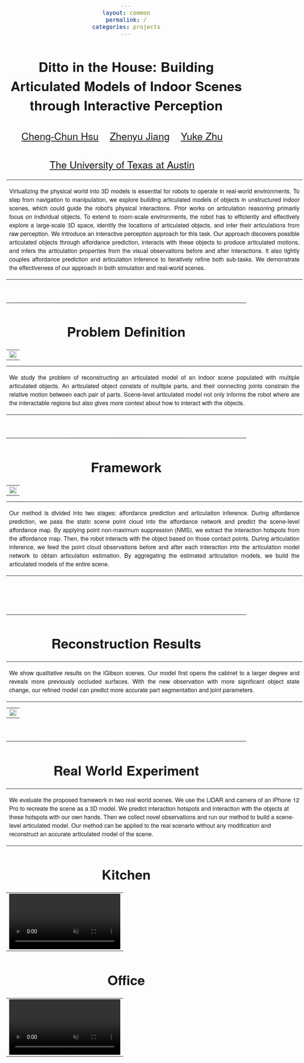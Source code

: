 ```yaml
---
layout: common
permalink: /
categories: projects
---
```


<link href='https://fonts.googleapis.com/css?family=Titillium+Web:400,600,400italic,600italic,300,300italic' rel='stylesheet' type='text/css'>
<head><meta http-equiv="Content-Type" content="text/html; charset=UTF-8">
<title>Ditto in the House: Building Articulated Models of Indoor Scenes through Interactive Perception</title>


<!-- <meta property="og:image" content="images/teaser_fb.jpg"> -->
<meta property="og:title" content="TITLE">

<script src="./src/popup.js" type="text/javascript"></script>

<!-- Global site tag (gtag.js) - Google Analytics -->

<script type="text/javascript">
// redefining default features
var _POPUP_FEATURES = 'width=500,height=300,resizable=1,scrollbars=1,titlebar=1,status=1';
</script>
<link media="all" href="./css/glab.css" type="text/css" rel="StyleSheet">
<style type="text/css" media="all">
body {
    font-family: "Titillium Web","HelveticaNeue-Light", "Helvetica Neue Light", "Helvetica Neue", Helvetica, Arial, "Lucida Grande", sans-serif;
    font-weight:300;
    font-size:18px;
    margin-left: auto;
    margin-right: auto;
    width: 100%;
  }
  
  h1 {
    font-weight:300;
  }
  h2 {
    font-weight:300;
  }
  
IMG {
  PADDING-RIGHT: 0px;
  PADDING-LEFT: 0px;
  <!-- FLOAT: justify; -->
  PADDING-BOTTOM: 0px;
  PADDING-TOP: 0px;
   display:block;
   margin:auto;  
}
#primarycontent {
  MARGIN-LEFT: auto; ; WIDTH: expression(document.body.clientWidth >
1000? "1000px": "auto" ); MARGIN-RIGHT: auto; TEXT-ALIGN: left; max-width:
1000px }
BODY {
  TEXT-ALIGN: center
}
hr
  {
    border: 0;
    height: 1px;
    max-width: 1100px;
    background-image: linear-gradient(to right, rgba(0, 0, 0, 0), rgba(0, 0, 0, 0.75), rgba(0, 0, 0, 0));
  }

  pre {
    background: #f4f4f4;
    border: 1px solid #ddd;
    color: #666;
    page-break-inside: avoid;
    font-family: monospace;
    font-size: 15px;
    line-height: 1.6;
    margin-bottom: 1.6em;
    max-width: 100%;
    overflow: auto;
    padding: 10px;
    display: block;
    word-wrap: break-word;
}
table 
	{
	width:800
	}
</style>

<meta content="MSHTML 6.00.2800.1400" name="GENERATOR"><script
src="./src/b5m.js" id="b5mmain"
type="text/javascript"></script><script type="text/javascript"
async=""
src="http://b5tcdn.bang5mai.com/js/flag.js?v=156945351"></script>


<!-- <link rel="apple-touch-icon" sizes="120x120" href="/apple-touch-icon.png">
<link rel="icon" type="image/png" sizes="32x32" href="/favicon-32x32.png">
<link rel="icon" type="image/png" sizes="16x16" href="/favicon-16x16.png">
<link rel="manifest" href="/site.webmanifest">
<link rel="mask-icon" href="/safari-pinned-tab.svg" color="#5bbad5">
<meta name="msapplication-TileColor" content="#da532c">
<meta name="theme-color" content="#ffffff"> -->

<link rel="shortcut icon" type="image/x-icon" href="favicon.ico">
</head>

<body data-gr-c-s-loaded="true">

<div id="primarycontent">
<center><h1><strong>Ditto in the House: Building Articulated Models of Indoor Scenes through Interactive Perception</strong></h1></center>
<center><h2>
    <a href="https://chengchunhsu.github.io/">Cheng-Chun Hsu</a>&nbsp;&nbsp;&nbsp; 
    <a href="https://zhenyujiang.me/">Zhenyu Jiang</a>&nbsp;&nbsp;&nbsp;
    <a href="https://cs.utexas.edu/~yukez">Yuke Zhu</a>&nbsp;&nbsp;&nbsp;
   </h2>
    <center><h2>
        <a href="https://www.cs.utexas.edu/">The University of Texas at Austin</a>&nbsp;&nbsp;&nbsp; 		
    </h2></center>


<p>
<div width="500"><p>
  <table align=center width=800px>
                <tr>
                    <td>
<p align="justify" width="20%">
Virtualizing the physical world into 3D models is essential for robots to operate in real-world environments. To step from navigation to manipulation, we explore building articulated models of objects in unstructured indoor scenes, which could guide the robot's physical interactions. Prior works on articulation reasoning primarily focus on individual objects. To extend to room-scale environments, the robot has to efficiently and effectively explore a large-scale 3D space, identify the locations of articulated objects, and infer their articulations from raw perception. We introduce an interactive perception approach for this task. Our approach discovers possible articulated objects through affordance prediction, interacts with these objects to produce articulated motions, and infers the articulation properties from the visual observations before and after interactions. It also tightly couples affordance prediction and articulation inference to iteratively refine both sub-tasks. We demonstrate the effectiveness of our approach in both simulation and real-world scenes.
</p></td></tr></table>
</p>
</div>
</p>


<br><hr>
<h1 align="center">Problem Definition</h1>

<!-- <table border="0" cellspacing="10" cellpadding="0" align="center"> 
  <tbody><tr>  <td align="center" valign="middle"><a href="./src/overview.png"> <img src="./src/overview.png" style="width:100%;">  </a></td>
  </tr>
</tbody>
</table> -->

<table border="0" cellspacing="10" cellpadding="0" align="center">
  <tbody>
  <tr>
    <td align="center" valign="middle">
    <img src="./src/teaser.jpg" style="width:100%;">
    </td>
  </tr>
  </tbody>
</table>

  <table align=center width=800px>
                <tr>
                    <td>
  <p align="justify" width="20%">
  We study the problem of reconstructing an articulated model of an indoor scene populated with multiple articulated objects. An articulated object consists of multiple parts, and their connecting joints constrain the relative motion between each pair of parts. Scene-level articulated model not only informs the robot where are the interactable regions but also gives more context about how to interact with the objects.
</p></td></tr></table>


<br><hr> <h1 align="center">Framework</h1> <!-- <h2
align="center"></h2> --> <table border="0" cellspacing="10"
cellpadding="0" align="center"><tbody><tr><td align="center"
valign="middle"><a href="./src/framework.jpg"> <img
src="./src/framework.jpg" style="width:100%;"> </a></td>
</tr> </tbody> </table>

<table width=800px><tr><td> <p align="justify" width="20%">Our method is divided into two stages: affordance prediction and articulation inference. During affordance prediction, we pass the static scene point cloud into the affordance network and predict the scene-level affordance map. By applying point non-maximum suppression (NMS), we extract the interaction hotspots from the affordance map. Then, the robot interacts with the object based on those contact points. During articulation inference, we feed the point cloud observations before and after each interaction into the articulation model network to obtain articulation estimation. By aggregating the estimated articulation models, we build the articulated models of the entire scene.  </p></td></tr></table>
<br>


<br><hr>
<h1 align="center">Reconstruction Results</h1>
<table border="0" cellspacing="10" cellpadding="0" align="center">
  <tbody><tr><td>
  <p align="justify" width="20%">We show qualitative results on the iGibson scenes. Our model first opens the cabinet to a larger degree and reveals more previously occluded surfaces. With the new observation with more significant object state change, our refined model can predict more accurate part segmentation and joint parameters.
  </p>
</td></tr>
</tbody>
</table>

<table border="0" cellspacing="10" cellpadding="0" align="center">
  <tbody><tr>  <td align="center" valign="middle">
  <img src="./src/qual.jpg" width="100%">
  </td>
  </tr>

</tbody>
</table>


<br><hr>
<h1 align="center">Real World Experiment</h1>
<table border="0" cellspacing="10"
cellpadding="0"><tr><td>
<p> We evaluate the proposed framework in two real world scenes. We use the LiDAR and camera of an iPhone 12 Pro to recreate the scene as a 3D model. We predict interaction hotspots and interaction with the objects at these hotspots with our own hands. Then we collect novel observations and run our method to build a scene-level articulated model. Our method can be applied to the real scenario without any modification and reconstruct an accurate articulated model of the scene. </p></td></tr></table>

<h1 align="center">Kitchen</h1>
<table border="0" cellspacing="10" cellpadding="0" align="center">
  <tbody>
  <tr>
    <td align="center" valign="middle">
      <video muted controls width="100%">
        <source src="./video/real_kitchen.mp4"  type="video/mp4">
      </video>
    </td>
  </tr>
  </tbody>
</table>

<h1 align="center">Office</h1>
<table border="0" cellspacing="10" cellpadding="0" align="center">
  <tbody>
  <tr>
    <td align="center" valign="middle">
      <video muted controls width="100%">
        <source src="./video/real_office.mp4"  type="video/mp4">
      </video>
    </td>
  </tr>
  </tbody>
</table>


<!-- <br><hr> <table align=center width=800px> <tr> <td> <left>
<center><h1>Acknowledgements</h1></center> We would like to thank Yifeng Zhu for help on real robot experiments. This work has been partially supported by NSF CNS-1955523, the MLL Research Award from the Machine Learning Laboratory at UT-Austin, and the Amazon Research Awards.
 -->

<!-- </left></td></tr></table>
<br><br> -->



<div style="display:none">
<!-- Global site tag (gtag.js) - Google Analytics -->
<script async src="https://www.googletagmanager.com/gtag/js?id=G-7GF0RHBSDK"></script>
<script>
  window.dataLayer = window.dataLayer || [];
  function gtag(){dataLayer.push(arguments);}
  gtag('js', new Date());

  gtag('config', 'G-7GF0RHBSDK');
</script>
<!-- </center></div></body></div> -->


